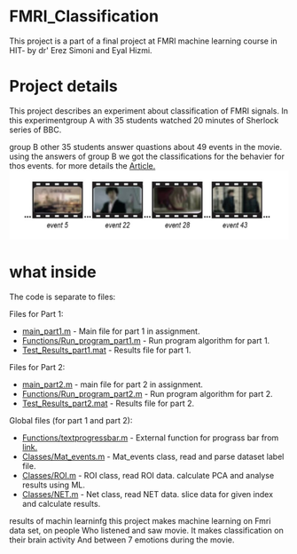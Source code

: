 # FMRI_Classification
This project is a part of a final project at FMRI machine learning course in HIT- by dr' Erez Simoni and Eyal Hizmi.
# Project details
This project describes an experiment about classification of FMRI signals.
In this experimentgroup A with 35 students watched 20 minutes of Sherlock series of BBC. 

group B other 35 students answer quastions about 49 events in the movie.
using the answers of group B we got the classifications for the behavier for thos events.
for more details the [Article.](https://www.biorxiv.org/content/10.1101/2020.05.18.101758v1)
![alt text](https://github.com/VikiFadlon/FMRI_Classification/blob/master/Images/Strip.PNG)

# what inside 
The code is separate to files:

Files for Part 1:
* [main_part1.m](https://github.com/VikiFadlon/FMRI_Classification/blob/master/main_part1.m) - Main file for part 1 in assignment.
* [Functions/Run_program_part1.m](https://github.com/VikiFadlon/FMRI_Classification/blob/master/Functions/Run_program_part1.m) - Run program algorithm for part 1.
* [Test_Results_part1.mat](https://github.com/VikiFadlon/FMRI_Classification/blob/master/Test_Results_part1.mat) - Results file for part 1.

Files for Part 2:
* [main_part2.m](https://github.com/VikiFadlon/FMRI_Classification/blob/master/main_part2.m) - main file for part 2 in assignment.
* [Functions/Run_program_part2.m](https://github.com/VikiFadlon/FMRI_Classification/blob/master/Functions/Run_program_part2.m) - Run program algorithm for part 2.
* [Test_Results_part2.mat](https://github.com/VikiFadlon/FMRI_Classification/blob/master/Test_Results_part2.mat) - Results file for part 2.

Global files (for part 1 and part 2):
* [Functions/textprogressbar.m](https://github.com/VikiFadlon/FMRI_Classification/blob/master/Functions/textprogressbar.m) - External function for prograss bar from [link.](https://www.mathworks.com/matlabcentral/fileexchange/28067-text-progress-bar)
* [Classes/Mat_events.m](https://github.com/VikiFadlon/FMRI_Classification/blob/master/Classes/Mat_events.m) - Mat_events class, read and parse dataset label file.
* [Classes/ROI.m](https://github.com/VikiFadlon/FMRI_Classification/blob/master/Classes/ROI.m) - ROI class, read ROI data. calculate PCA and analyse results using ML.
* [Classes/NET.m](https://github.com/VikiFadlon/FMRI_Classification/blob/master/Classes/NET.m) - Net class, read NET data. slice data for given index and calculate results.


results of  machin learninfg
this project makes machine learning on Fmri data set, on people
Who listened and saw movie.
It makes classification on their brain activity And between 7 emotions during the movie.
